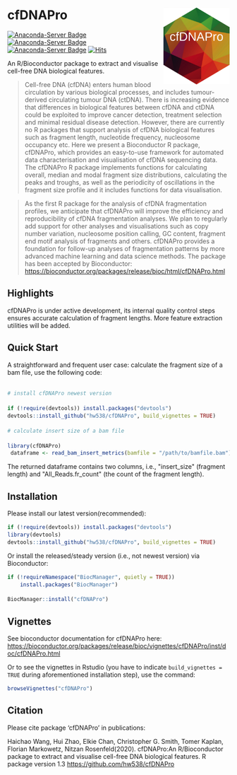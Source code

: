 # cfDNAPro  <img src="vignettes/logo.png" width="150" align="right">
[![Anaconda-Server Badge](https://anaconda.org/bioconda/bioconductor-cfdnapro/badges/downloads.svg)](https://anaconda.org/bioconda/bioconductor-cfdnapro)
[![Anaconda-Server Badge](https://anaconda.org/bioconda/bioconductor-cfdnapro/badges/latest_release_date.svg)](https://anaconda.org/bioconda/bioconductor-cfdnapro)
[![Anaconda-Server Badge](https://anaconda.org/bioconda/bioconductor-cfdnapro/badges/license.svg)](https://anaconda.org/bioconda/bioconductor-cfdnapro)
[![Hits](https://hits.seeyoufarm.com/api/count/incr/badge.svg?url=https%3A%2F%2Fgithub.com%2Fhw538%2FcfDNAPro&count_bg=%2379C83D&title_bg=%23555555&icon=github.svg&icon_color=%23E7E7E7&title=GitHub+view&edge_flat=true)](https://hits.seeyoufarm.com)


 An R/Bioconductor package to extract and visualise cell-free DNA biological features.

> Cell-free DNA (cfDNA) enters human blood circulation by various biological processes, and includes tumour-derived circulating tumour DNA (ctDNA). There is increasing evidence that differences in biological features between cfDNA and ctDNA could be exploited to improve cancer detection, treatment selection and minimal residual disease detection. However, there are currently no R packages that support analysis of cfDNA biological features such as fragment length, nucleotide frequency, nucleosome occupancy etc. Here we present a Bioconductor R package, cfDNAPro, which provides an easy-to-use framework for automated data characterisation and visualisation of cfDNA sequencing data. The cfDNAPro R package implements functions for calculating overall, median and modal fragment size distributions, calculating the peaks and troughs, as well as the periodicity of oscillations in the fragment size profile and it includes functions for data visualisation. 

> As the first R package for the analysis of cfDNA fragmentation profiles, we anticipate that cfDNAPro will improve the efficiency and reproducibility of cfDNA fragmentation analyses. We plan to regularly add support for other analyses and visualisations such as copy number variation, nucleosome position calling, GC content, fragment end motif analysis of fragments and others. cfDNAPro provides a foundation for follow-up analyses of fragmentation patterns by more advanced machine learning and data science methods. The package has been accepted by Bioconductor: https://bioconductor.org/packages/release/bioc/html/cfDNAPro.html 

## Highlights

cfDNAPro is under active development, its internal quality control steps ensures accurate calculation of fragment lengths. 
More feature extraction utilities will be added.

## Quick Start

A straightforward and frequent user case: calculate the fragment size of a bam file, use the following code:

```R

# install cfDNAPro newest version 

if (!require(devtools)) install.packages("devtools")
devtools::install_github("hw538/cfDNAPro", build_vignettes = TRUE)

# calculate insert size of a bam file

library(cfDNAPro)
 dataframe <- read_bam_insert_metrics(bamfile = "/path/to/bamfile.bam")
```
The returned dataframe contains two columns, i.e., "insert_size" (fragment length) and "All_Reads.fr_count" (the count of the fragment length).


## Installation

Please install our latest version(recommended):

```R
if (!require(devtools)) install.packages("devtools")
library(devtools)
devtools::install_github("hw538/cfDNAPro", build_vignettes = TRUE)
```

Or install the released/steady version (i.e., not newest version) 
via Bioconductor:
```R
if (!requireNamespace("BiocManager", quietly = TRUE))
    install.packages("BiocManager")

BiocManager::install("cfDNAPro")
```

## Vignettes

See bioconductor documentation for cfDNAPro here: https://bioconductor.org/packages/release/bioc/vignettes/cfDNAPro/inst/doc/cfDNAPro.html

Or to see the vignettes in Rstudio (you have to indicate `build_vignettes = TRUE` during aforementioned installation step), use the command:

```R
browseVignettes("cfDNAPro")
```
## Citation

Please cite package ‘cfDNAPro’ in publications:

Haichao Wang, Hui Zhao, Elkie Chan, Christopher G. Smith, Tomer Kaplan, Florian Markowetz, Nitzan Rosenfeld(2020). cfDNAPro:An R/Bioconductor package to extract and visualise cell-free DNA biological features. R package version 1.3 <https://github.com/hw538/cfDNAPro>
